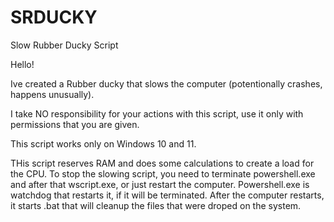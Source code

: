 # SRDUCKY
Slow Rubber Ducky Script

Hello!

Ive created a Rubber ducky that slows the computer (potentionally crashes, happens unusually).

I take NO responsibility for your actions with this script, use it only with permissions that you are given.

This script works only on Windows 10 and 11.

THis script reserves RAM and does some calculations to create a load for the CPU.
To stop the slowing script, you need to terminate powershell.exe and after that wscript.exe, or just restart the computer. Powershell.exe is watchdog that restarts it, if it will be terminated. 
After the computer restarts, it starts .bat that will cleanup the files that were droped on the system.
